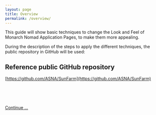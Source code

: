 ```yaml
---
layout: page
title: Overview
permalink: /overview/
---
```


This guide will show basic techniques to change the Look and Feel of Monarch Nomad Application Pages, to make them more appealing.

During the description of the steps to apply the different techniques, the public repository in GitHub will be used:

## Reference public GitHub repository

[https://github.com/ASNA/SunFarm](https://github.com/ASNA/SunFarm)
   
<br>
<br>
<br>

[Continue ...](/guide-objective/)